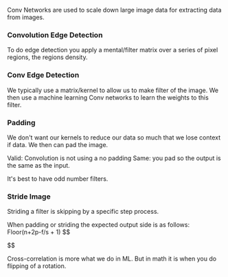 Conv Networks are used to scale down large image data for extracting data from images.

### Convolution Edge Detection
To do edge detection you apply a mental/filter matrix over a series of pixel regions, the regions density. 

### Conv Edge Detection

We typically use a matrix/kernel to allow us to make filter of the image. We then use a machine learning Conv networks to learn the weights to this filter.

### Padding
We don't want our kernels to reduce our data so much that we lose context if data. We then can pad the image. 

Valid: Convolution is not using a no padding
Same: you pad so the output is the same as the input.

It's best to have odd number filters. 

### Stride Image
Striding a filter is skipping by a specific step process. 

When padding or striding the expected output side is as follows: Floor(n+2p-f/s + 1)
$$

$$

Cross-correlation is more what we do in ML. But in math it is when you do flipping of a rotation.

